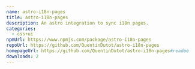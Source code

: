 ```yaml
---
name: astro-i18n-pages
title: astro-i18n-pages
description: An astro integration to sync i18n pages.
categories:
  - css+ui
npmUrl: https://www.npmjs.com/package/astro-i18n-pages
repoUrl: https://github.com/QuentinDutot/astro-i18n-pages
homepageUrl: https://github.com/QuentinDutot/astro-i18n-pages#readme
downloads: 2
---
```

